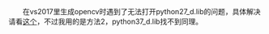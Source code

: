 &emsp;&emsp;在vs2017里生成opencv时遇到了无法打开python27_d.lib的问题，具体解决请看[这个](https://www.cnblogs.com/rainbow70626/p/9071687.html)，不过我用的是方法2，python37_d.lib找不到同理。
